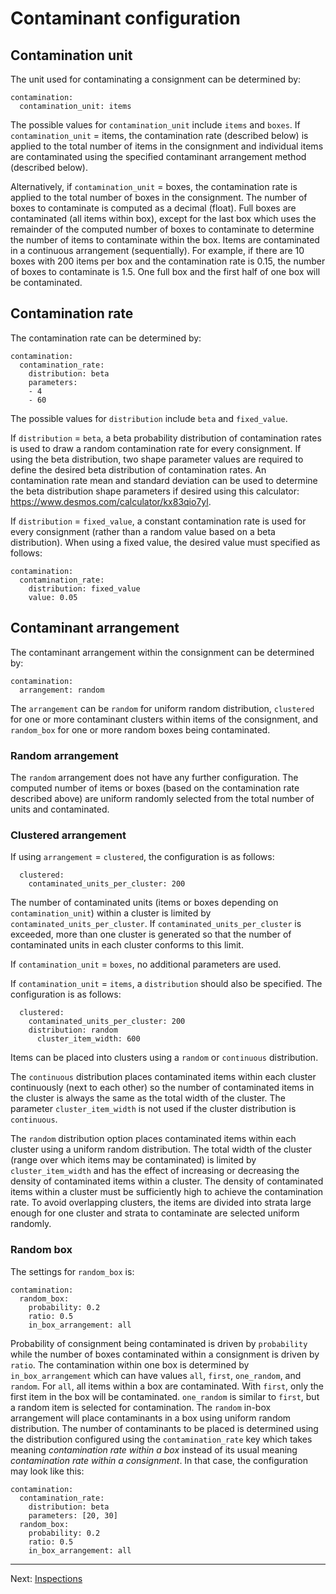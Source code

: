 # Contaminant configuration

## Contamination unit
The unit used for contaminating a consignment can be determined by:
```
contamination:
  contamination_unit: items
```

The possible values for `contamination_unit` include `items` and `boxes`. If
`contamination_unit` = items, the contamination rate (described below) is applied to
the total number of items in the consignment and individual items are contaminated
using the specified contaminant arrangement method (described below). 

Alternatively, if `contamination_unit` = boxes, the contamination rate is applied to the total number of boxes in the consignment. The number of boxes to contaminate is computed as a decimal (float). Full boxes are contaminated (all items within box), except for the last box which uses the remainder of the computed number of boxes to contaminate to determine the number of items to contaminate within the box. Items are contaminated in a continuous arrangement (sequentially). For example, if there are 10 boxes with 200 items per box and the contamination rate is 0.15, the number of boxes to contaminate is 1.5. One full box and the first half of one box will be contaminated.

## Contamination rate
The contamination rate can be determined by:
```
contamination:
  contamination_rate:
    distribution: beta
    parameters:
    - 4
    - 60
```
The possible values for `distribution` include `beta` and `fixed_value`.

If `distribution` = `beta`, a beta probability distribution of contamination rates
is used to draw a random contamination rate for every consignment. If using the beta
distribution, two shape parameter values are required to define the desired beta
distribution of contamination rates. An contamination rate mean and standard
deviation can be used to determine the beta distribution shape parameters if
desired using this calculator: https://www.desmos.com/calculator/kx83qio7yl.

If `distribution` = `fixed_value`, a constant contamination rate is used for every
consignment (rather than a random value based on a beta distribution). When using a
fixed value, the desired value must specified as follows:

```
contamination:
  contamination_rate:
    distribution: fixed_value
    value: 0.05
```

## Contaminant arrangement
The contaminant arrangement within the consignment can be determined by:

```
contamination:
  arrangement: random
```

The `arrangement` can be `random` for uniform random distribution, `clustered`
for one or more contaminant clusters within items of the consignment, and `random_box` for
one or more random boxes being contaminated.

### Random arrangement
The `random` arrangement does not have any further configuration. The computed
number of items or boxes (based on the contamination rate described above) are
uniform randomly selected from the total number of units and contaminated.

### Clustered arrangement
If using `arrangement` = `clustered`, the configuration is as follows:

```
  clustered:
    contaminated_units_per_cluster: 200
```

The number of contaminated units (items or boxes depending on
`contamination_unit`) within a cluster is limited by
`contaminated_units_per_cluster`. If `contaminated_units_per_cluster` is
exceeded, more than one cluster is generated so that the number of contaminated
units in each cluster conforms to this limit.

If `contamination_unit` = `boxes`, no additional parameters are used.

If `contamination_unit` = `items`, a `distribution` should also be specified.
The configuration is as follows:

```
  clustered:
    contaminated_units_per_cluster: 200
    distribution: random
      cluster_item_width: 600
```

Items can be placed into clusters using a `random` or `continuous` distribution.

The `continuous` distribution places contaminated items within each cluster
continuously (next to each other) so the number of contaminated items in the
cluster is always the same as the total width of the cluster. The parameter
`cluster_item_width` is not used if the cluster distribution is `continuous`.

The `random` distribution option places contaminated items within each cluster
using a uniform random distribution. The total width of the cluster (range over
which items may be contaminated) is limited by `cluster_item_width` and has the
effect of increasing or decreasing the density of contaminated items within a
cluster. The density of contaminated items within a cluster must be sufficiently
high to achieve the contamination rate. To avoid overlapping clusters, the items
are divided into strata large enough for one cluster and strata to contaminate
are selected uniform randomly.

### Random box
The settings for `random_box` is:

```
contamination:
  random_box:
    probability: 0.2
    ratio: 0.5
    in_box_arrangement: all
```

Probability of consignment being contaminated is driven by `probability` while the
number of boxes contaminated within a consignment is driven by `ratio`. The contamination
within one box is determined by `in_box_arrangement` which can have values
`all`, `first`, `one_random`, and `random`. For `all`, all items within a box
are contaminated. With `first`, only the first item in the box will be contaminated.
`one_random` is similar to `first`, but a random item is selected for contamination. The
`random` in-box arrangement will place contaminants in a box using uniform random
distribution. The number of contaminants to be placed is determined using the
distribution configured using the `contamination_rate` key which takes meaning
*contamination rate within a box* instead of its usual meaning *contamination rate
within a consignment*. In that case, the configuration may look like this:

```
contamination:
  contamination_rate:
    distribution: beta
    parameters: [20, 30]
  random_box:
    probability: 0.2
    ratio: 0.5
    in_box_arrangement: all
```

---

Next: [Inspections](inspections.md)
